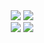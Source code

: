 <div align="center">
  
  <img src="https://github-readme-stats.vercel.app/api?username=muratmjdci&theme=onedark&include_all_commits=true"> 
  <img src="https://github-readme-streak-stats.herokuapp.com?user=muratmjdci&theme=dark&hide_border=true&date_format=M%20j%5B%2C%20Y%5D"> 
  
  <div align="center">
    <img src="https://komarev.com/ghpvc/?username=muratmjdci&color=F98B00"> 
    <img src="https://img.shields.io/github/followers/muratmjdci?style=flat-square&color=F98B00"> 
  </div>

</div>
